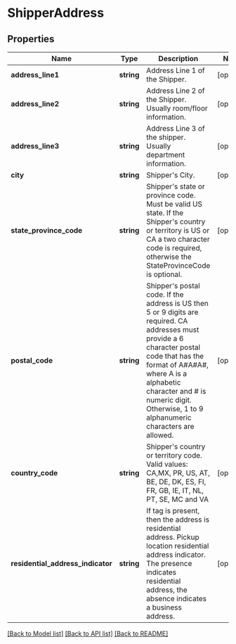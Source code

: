# ShipperAddress

## Properties
Name | Type | Description | Notes
------------ | ------------- | ------------- | -------------
**address_line1** | **string** | Address Line 1 of the Shipper. | [optional] 
**address_line2** | **string** | Address Line 2 of the Shipper. Usually room/floor information. | [optional] 
**address_line3** | **string** | Address Line 3 of the shipper. Usually department information. | [optional] 
**city** | **string** | Shipper&#x27;s City. | [optional] 
**state_province_code** | **string** | Shipper&#x27;s state or province code. Must be valid US state. If the Shipper&#x27;s country or territory is US or CA a two character code is required, otherwise the StateProvinceCode is optional. | [optional] 
**postal_code** | **string** | Shipper&#x27;s postal code. If the address is US then 5 or 9 digits are required. CA addresses must provide a 6 character postal code that has the format of A#A#A#, where A is a alphabetic character and # is numeric digit. Otherwise, 1 to 9 alphanumeric characters are allowed. | [optional] 
**country_code** | **string** | Shipper&#x27;s country or territory code.  Valid values: CA,MX, PR, US, AT, BE, DE, DK, ES, FI, FR, GB, IE, IT, NL, PT, SE, MC and VA | [optional] 
**residential_address_indicator** | **string** | If tag is present, then the address is residential address. Pickup location residential address indicator. The presence indicates residential address, the absence indicates a business address. | [optional] 

[[Back to Model list]](../../README.md#documentation-for-models) [[Back to API list]](../../README.md#documentation-for-api-endpoints) [[Back to README]](../../README.md)


